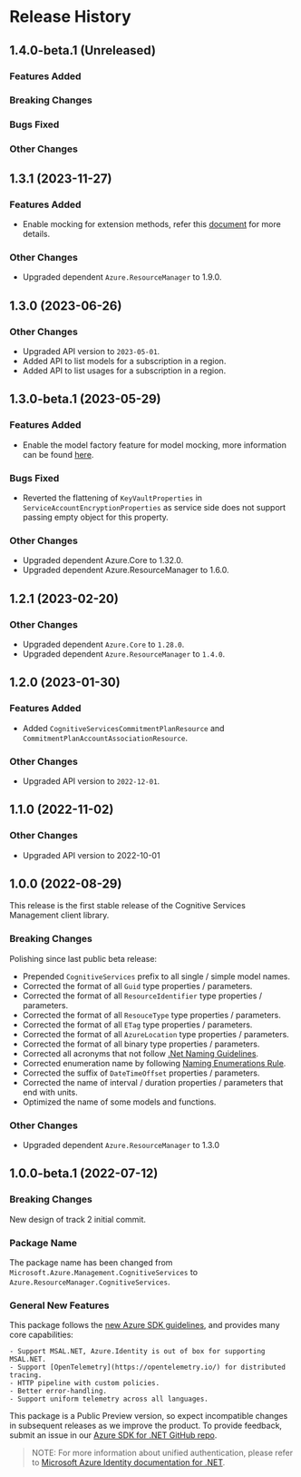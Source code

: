 # Release History

## 1.4.0-beta.1 (Unreleased)

### Features Added

### Breaking Changes

### Bugs Fixed

### Other Changes

## 1.3.1 (2023-11-27)

### Features Added

- Enable mocking for extension methods, refer this [document](https://aka.ms/azsdk/net/mocking) for more details.

### Other Changes

- Upgraded dependent `Azure.ResourceManager` to 1.9.0.

## 1.3.0 (2023-06-26)

### Other Changes

- Upgraded API version to `2023-05-01`.
- Added API to list models for a subscription in a region.
- Added API to list usages for a subscription in a region.

## 1.3.0-beta.1 (2023-05-29)

### Features Added

- Enable the model factory feature for model mocking, more information can be found [here](https://azure.github.io/azure-sdk/dotnet_introduction.html#dotnet-mocking-factory-builder).

### Bugs Fixed

- Reverted the flattening of `KeyVaultProperties` in `ServiceAccountEncryptionProperties` as service side does not support passing empty object for this property.

### Other Changes

- Upgraded dependent Azure.Core to 1.32.0.
- Upgraded dependent Azure.ResourceManager to 1.6.0.

## 1.2.1 (2023-02-20)

### Other Changes

- Upgraded dependent `Azure.Core` to `1.28.0`.
- Upgraded dependent `Azure.ResourceManager` to `1.4.0`.

## 1.2.0 (2023-01-30)

### Features Added

- Added `CognitiveServicesCommitmentPlanResource` and `CommitmentPlanAccountAssociationResource`.

### Other Changes

- Upgraded API version to `2022-12-01`.

## 1.1.0 (2022-11-02)

### Other Changes

- Upgraded API version to 2022-10-01

## 1.0.0 (2022-08-29)

This release is the first stable release of the Cognitive Services Management client library.

### Breaking Changes

Polishing since last public beta release:
- Prepended `CognitiveServices` prefix to all single / simple model names.
- Corrected the format of all `Guid` type properties / parameters.
- Corrected the format of all `ResourceIdentifier` type properties / parameters.
- Corrected the format of all `ResouceType` type properties / parameters.
- Corrected the format of all `ETag` type properties / parameters.
- Corrected the format of all `AzureLocation` type properties / parameters.
- Corrected the format of all binary type properties / parameters.
- Corrected all acronyms that not follow [.Net Naming Guidelines](https://docs.microsoft.com/dotnet/standard/design-guidelines/naming-guidelines).
- Corrected enumeration name by following [Naming Enumerations Rule](https://docs.microsoft.com/dotnet/standard/design-guidelines/names-of-classes-structs-and-interfaces#naming-enumerations).
- Corrected the suffix of `DateTimeOffset` properties / parameters.
- Corrected the name of interval / duration properties / parameters that end with units.
- Optimized the name of some models and functions.

### Other Changes

- Upgraded dependent `Azure.ResourceManager` to 1.3.0

## 1.0.0-beta.1 (2022-07-12)

### Breaking Changes

New design of track 2 initial commit.

### Package Name

The package name has been changed from `Microsoft.Azure.Management.CognitiveServices` to `Azure.ResourceManager.CognitiveServices`.

### General New Features

This package follows the [new Azure SDK guidelines](https://azure.github.io/azure-sdk/general_introduction.html), and provides many core capabilities:

    - Support MSAL.NET, Azure.Identity is out of box for supporting MSAL.NET.
    - Support [OpenTelemetry](https://opentelemetry.io/) for distributed tracing.
    - HTTP pipeline with custom policies.
    - Better error-handling.
    - Support uniform telemetry across all languages.

This package is a Public Preview version, so expect incompatible changes in subsequent releases as we improve the product. To provide feedback, submit an issue in our [Azure SDK for .NET GitHub repo](https://github.com/Azure/azure-sdk-for-net/issues).

> NOTE: For more information about unified authentication, please refer to [Microsoft Azure Identity documentation for .NET](https://docs.microsoft.com//dotnet/api/overview/azure/identity-readme?view=azure-dotnet).
